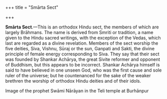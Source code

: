 +++
title = "Smārta Sect"

+++

**Smārta Sect**.—This is an orthodox Hindu sect, the members of which are largely Brāhmans. The name is derived from Smriti or tradition, a name given to the Hindu sacred writings, with the exception of the Vedas, which last are regarded as a divine revelation. Members of the sect worship the five deities, Siva, Vishnu, Sūraj or the sun, Ganpati and Sakti, the divine principle of female energy corresponding to Siva. They say that their sect was founded by Shankar Achārya, the great Sivite reformer and opponent of Buddhism, but this appears to be incorrect. Shankar Achārya himself is said to have believed in one unseen God, who was the first cause and sole ruler of the universe; but he countenanced for the sake of the weaker brethren the worship of orthodox Hindu deities and of their idols. 

Image of the prophet Swāmi Nārāyan in the Teli temple at Burhānpur


